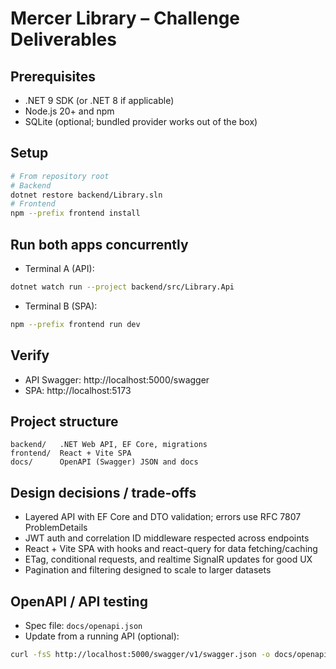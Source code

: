 # Mercer Library – Challenge Deliverables

<!-- BEGIN:ROOT-CHALLENGE-README -->
## Prerequisites
- .NET 9 SDK (or .NET 8 if applicable)
- Node.js 20+ and npm
- SQLite (optional; bundled provider works out of the box)

## Setup
```bash
# From repository root
# Backend
dotnet restore backend/Library.sln
# Frontend
npm --prefix frontend install
```

## Run both apps concurrently
- Terminal A (API):
```bash
dotnet watch run --project backend/src/Library.Api
```
- Terminal B (SPA):
```bash
npm --prefix frontend run dev
```

## Verify
- API Swagger: http://localhost:5000/swagger
- SPA: http://localhost:5173

## Project structure
```
backend/   .NET Web API, EF Core, migrations
frontend/  React + Vite SPA
docs/      OpenAPI (Swagger) JSON and docs
```

## Design decisions / trade-offs
- Layered API with EF Core and DTO validation; errors use RFC 7807 ProblemDetails
- JWT auth and correlation ID middleware respected across endpoints
- React + Vite SPA with hooks and react-query for data fetching/caching
- ETag, conditional requests, and realtime SignalR updates for good UX
- Pagination and filtering designed to scale to larger datasets

## OpenAPI / API testing
- Spec file: `docs/openapi.json`
- Update from a running API (optional):
```bash
curl -fsS http://localhost:5000/swagger/v1/swagger.json -o docs/openapi.json
```
<!-- END:ROOT-CHALLENGE-README -->
